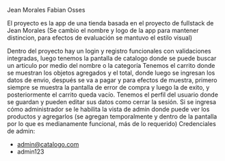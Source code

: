 Jean Morales
Fabian Osses

El proyecto es la app de una tienda basada en el proyecto de fullstack de Jean Morales (Se cambio el nombre y logo de la app para mantener distincion, para efectos de evaluación se mantuvo el estilo visual)

Dentro del proyecto hay un login y registro funcionales con validaciones integradas, luego tenemos la pantalla de catalogo donde se puede buscar un articulo por medio del nombre o la categoría
Tenemos el carrito donde se muestran los objetos agregados y el total, donde luego se ingresan los datos de envio, después se va a pagar y para efectos de muestra, primero siempre se muestra la pantalla de error de compra y luego la de exito, y posteriormente el carrito queda vacío.
Tenemos el perfil del usuario donde se guardan y pueden editar sus datos como cerrar la sesión.
Si se ingresa cómo administrador se le habilita la vista de admin donde puede ver los productos y agregarlos (se agregan temporalmente y dentro de la pantalla por lo que es medianamente funcional, más de lo requerido)
Credenciales de admin:
- admin@catalogo.com
- admin123

 
